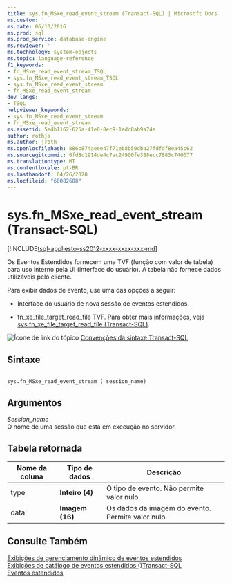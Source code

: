 ```yaml
---
title: sys.fn_MSxe_read_event_stream (Transact-SQL) | Microsoft Docs
ms.custom: ''
ms.date: 06/10/2016
ms.prod: sql
ms.prod_service: database-engine
ms.reviewer: ''
ms.technology: system-objects
ms.topic: language-reference
f1_keywords:
- fn_MSxe_read_event_stream_TSQL
- sys.fn_MSxe_read_event_stream_TSQL
- sys.fn_MSxe_read_event_stream
- fn_MSxe_read_event_stream
dev_langs:
- TSQL
helpviewer_keywords:
- sys.fn_MSxe_read_event_stream
- fn_MSxe_read_event_stream
ms.assetid: 5edb1162-625a-41e0-8ec9-1edc8ab9a74a
author: rothja
ms.author: jroth
ms.openlocfilehash: 886b874aeee47f71eb8b50dba27fdfdf8ea45c62
ms.sourcegitcommit: 6fd8c1914de4c7ac24900fe388ecc7883c740077
ms.translationtype: MT
ms.contentlocale: pt-BR
ms.lasthandoff: 04/26/2020
ms.locfileid: "68082688"
---
```

# <a name="sysfn_msxe_read_event_stream-transact-sql"></a>sys.fn_MSxe_read_event_stream (Transact-SQL)
[!INCLUDE[tsql-appliesto-ss2012-xxxx-xxxx-xxx-md](../../includes/tsql-appliesto-ss2012-xxxx-xxxx-xxx-md.md)]

  Os Eventos Estendidos fornecem uma TVF (função com valor de tabela) para uso interno pela UI (interface do usuário). A tabela não fornece dados utilizáveis pelo cliente.  
  
 Para exibir dados de evento, use uma das opções a seguir:  
  
-   Interface do usuário de nova sessão de eventos estendidos.  
  
-   fn_xe_file_target_read_file TVF. Para obter mais informações, veja [sys.fn_xe_file_target_read_file &#40;Transact-SQL&#41;](../../relational-databases/system-functions/sys-fn-xe-file-target-read-file-transact-sql.md).  
  
  
 ![Ícone de link do tópico](../../database-engine/configure-windows/media/topic-link.gif "Ícone de link do tópico") [Convenções da sintaxe Transact-SQL](../../t-sql/language-elements/transact-sql-syntax-conventions-transact-sql.md)  
  
## <a name="syntax"></a>Sintaxe  
  
```  
  
sys.fn_MSxe_read_event_stream ( session_name)  
```  
  
## <a name="arguments"></a>Argumentos  
 *Session_name*  
 O nome de uma sessão que está em execução no servidor.  
  
## <a name="table-returned"></a>Tabela retornada  
  
|Nome da coluna|Tipo de dados|Descrição|  
|-----------------|---------------|-----------------|  
|type|**Inteiro (4)**|O tipo de evento. Não permite valor nulo.|  
|data|**Imagem (16)**|Os dados da imagem do evento. Permite valor nulo.|  
  
## <a name="see-also"></a>Consulte Também  
 [Exibições de gerenciamento dinâmico de eventos estendidos](../../relational-databases/system-dynamic-management-views/extended-events-dynamic-management-views.md)   
 [Exibições de catálogo de eventos estendidos &#40;&#41;Transact-SQL](../../relational-databases/system-catalog-views/extended-events-catalog-views-transact-sql.md)   
 [Eventos estendidos](../../relational-databases/extended-events/extended-events.md)  
  
  
